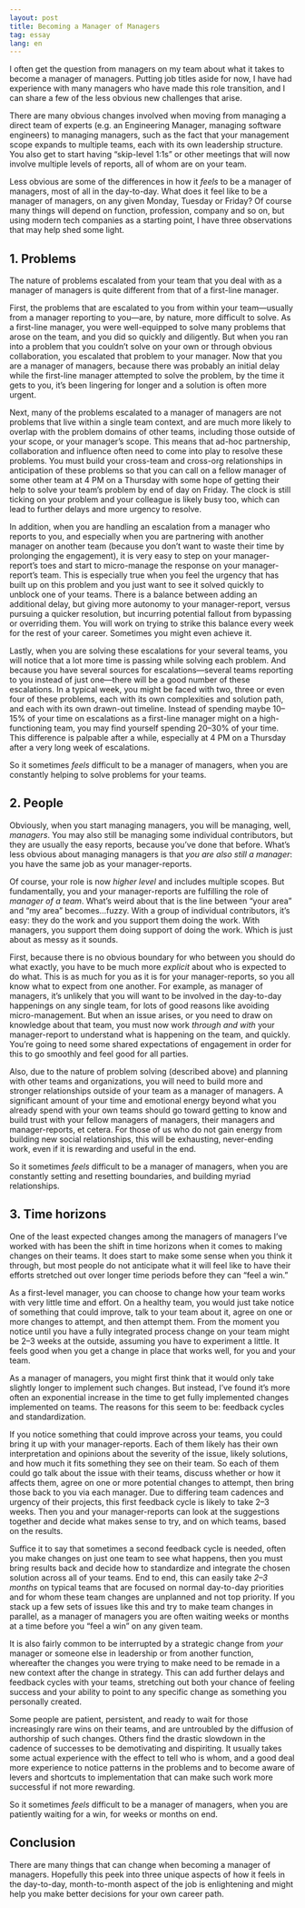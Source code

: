 ```yaml
---
layout: post
title: Becoming a Manager of Managers
tag: essay
lang: en
---
```


I often get the question from managers on my team about what it takes to become
a manager of managers. Putting job titles aside for now, I have had experience
with many managers who have made this role transition, and I can share a few of
the less obvious new challenges that arise.

There are many obvious changes involved when moving from managing a direct team
of experts (e.g. an Engineering Manager, managing software engineers) to
managing managers, such as the fact that your management scope expands to
multiple teams, each with its own leadership structure. You also get to start
having “skip-level 1:1s” or other meetings that will now involve multiple levels
of reports, all of whom are on your team.

Less obvious are some of the differences in how it *feels* to be a manager of
managers, most of all in the day-to-day. What does it feel like to be a manager
of managers, on any given Monday, Tuesday or Friday? Of course many things will
depend on function, profession, company and so on, but using modern tech
companies as a starting point, I have three observations that may help shed some
light.

## 1. Problems
The nature of problems escalated from your team that you deal with as a manager
of managers is quite different from that of a first-line manager.

First, the problems that are escalated to you from within your team—usually from
a manager reporting to you—are, by nature, more difficult to solve. As a
first-line manager, you were well-equipped to solve many problems that arose on
the team, and you did so quickly and diligently. But when you ran into a problem
that you couldn’t solve on your own or through obvious collaboration, you
escalated that problem to your manager. Now that you are a manager of managers,
because there was probably an initial delay while the first-line manager
attempted to solve the problem, by the time it gets to you, it’s been lingering
for longer and a solution is often more urgent.

Next, many of the problems escalated to a manager of managers are not problems
that live within a single team context, and are much more likely to overlap with
the problem domains of other teams, including those outside of your scope, or
your manager’s scope. This means that ad-hoc partnership, collaboration and
influence often need to come into play to resolve these problems. You must build
your cross-team and cross-org relationships in anticipation of these problems so
that you can call on a fellow manager of some other team at 4 PM on a Thursday
with some hope of getting their help to solve your team’s problem by end of day
on Friday. The clock is still ticking on your problem and your colleague is
likely busy too, which can lead to further delays and more urgency to resolve.

In addition, when you are handling an escalation from a manager who reports to
you, and especially when you are partnering with another manager on another team
(because you don’t want to waste their time by prolonging the engagement), it is
very easy to step on your manager-report’s toes and start to micro-manage the
response on your manager-report’s team. This is especially true when you feel
the urgency that has built up on this problem and you just want to see it solved
quickly to unblock one of your teams. There is a balance between adding an
additional delay, but giving more autonomy to your manager-report, versus
pursuing a quicker resolution, but incurring potential fallout from bypassing or
overriding them. You will work on trying to strike this balance every week for
the rest of your career. Sometimes you might even achieve it.

Lastly, when you are solving these escalations for your several teams, you will
notice that a lot more time is passing while solving each problem. And because
you have several sources for escalations—several teams reporting to you instead
of just one—there will be a good number of these escalations. In a typical week,
you might be faced with two, three or even four of these problems, each with its
own complexities and solution path, and each with its own drawn-out timeline.
Instead of spending maybe 10–15% of your time on escalations as a first-line
manager might on a high-functioning team, you may find yourself spending 20–30%
of your time. This difference is palpable after a while, especially at 4 PM on a
Thursday after a very long week of escalations.

So it sometimes *feels* difficult to be a manager of managers, when you are
constantly helping to solve problems for your teams.

## 2. People
Obviously, when you start managing managers, you will be managing, well,
*managers*. You may also still be managing some individual contributors, but
they are usually the easy reports, because you’ve done that before. What’s less
obvious about managing managers is that *you are also still a manager*: you have
the same job as your manager-reports.

Of course, your role is now *higher level* and includes multiple scopes. But
fundamentally, you and your manager-reports are fulfilling the role of *manager
of a team*. What’s weird about that is the line between “your area” and “my
area” becomes…fuzzy. With a group of individual contributors, it’s easy: they do
the work and you support them doing the work. With managers, you support them
doing support of doing the work. Which is just about as messy as it sounds.

First, because there is no obvious boundary for who between you should do what
exactly, you have to be much more *explicit* about who is expected to do what.
This is as much for you as it is for your manager-reports, so you all know what
to expect from one another. For example, as manager of managers, it’s unlikely
that you will want to be involved in the day-to-day happenings on any single
team, for lots of good reasons like avoiding micro-management. But when an issue
arises, or you need to draw on knowledge about that team, you must now work
*through and with* your manager-report to understand what is happening on the
team, and quickly. You’re going to need some shared expectations of engagement
in order for this to go smoothly and feel good for all parties.

Also, due to the nature of problem solving (described above) and planning with
other teams and organizations, you will need to build more and stronger
relationships outside of your team as a manager of managers. A significant
amount of your time and emotional energy beyond what you already spend with your
own teams should go toward getting to know and build trust with your fellow
managers of managers, their managers and manager-reports, et cetera. For those
of us who do not gain energy from building new social relationships, this will
be exhausting, never-ending work, even if it is rewarding and useful in the end.

So it sometimes *feels* difficult to be a manager of managers, when you are
constantly setting and resetting boundaries, and building myriad relationships.

## 3. Time horizons
One of the least expected changes among the managers of managers I’ve worked
with has been the shift in time horizons when it comes to making changes on
their teams. It does start to make some sense when you think it through, but
most people do not anticipate what it will feel like to have their efforts
stretched out over longer time periods before they can “feel a win.”

As a first-level manager, you can choose to change how your team works with very
little time and effort. On a healthy team, you would just take notice of
something that could improve, talk to your team about it, agree on one or more
changes to attempt, and then attempt them. From the moment you notice until you
have a fully integrated process change on your team might be 2–3 weeks at the
outside, assuming you have to experiment a little. It feels good when you get a
change in place that works well, for you and your team.

As a manager of managers, you might first think that it would only take slightly
longer to implement such changes. But instead, I’ve found it’s more often an
exponential increase in the time to get fully implemented changes implemented on
teams. The reasons for this seem to be: feedback cycles and standardization.

If you notice something that could improve across your teams, you could bring it
up with your manager-reports. Each of them likely has their own interpretation
and opinions about the severity of the issue, likely solutions, and how much it
fits something they see on their team. So each of them could go talk about the
issue with their teams, discuss whether or how it affects them, agree on one or
more potential changes to attempt, then bring those back to you via each
manager. Due to differing team cadences and urgency of their projects, this
first feedback cycle is likely to take 2–3 weeks. Then you and your
manager-reports can look at the suggestions together and decide what makes sense
to try, and on which teams, based on the results.

Suffice it to say that sometimes a second feedback cycle is needed, often you
make changes on just one team to see what happens, then you must bring results
back and decide how to standardize and integrate the chosen solution across all
of your teams. End to end, this can easily take *2–3 months* on typical teams
that are focused on normal day-to-day priorities and for whom these team changes
are unplanned and not top priority. If you stack up a few sets of issues like
this and try to make team changes in parallel, as a manager of managers you are
often waiting weeks or months at a time before you “feel a win” on any given
team.

It is also fairly common to be interrupted by a strategic change from *your*
manager or someone else in leadership or from another function, whereafter the
changes you were trying to make need to be remade in a new context after the
change in strategy. This can add further delays and feedback cycles with your
teams, stretching out both your chance of feeling success and your ability to
point to any specific change as something you personally created.

Some people are patient, persistent, and ready to wait for those increasingly
rare wins on their teams, and are untroubled by the diffusion of authorship of
such changes. Others find the drastic slowdown in the cadence of successes to be
demotivating and dispiriting. It usually takes some actual experience with the
effect to tell who is whom, and a good deal more experience to notice patterns
in the problems and to become aware of levers and shortcuts to implementation
that can make such work more successful if not more rewarding.

So it sometimes *feels* difficult to be a manager of managers, when you are
patiently waiting for a win, for weeks or months on end.

## Conclusion
There are many things that can change when becoming a manager of managers.
Hopefully this peek into three unique aspects of how it feels in the day-to-day,
month-to-month aspect of the job is enlightening and might help you make better
decisions for your own career path.
